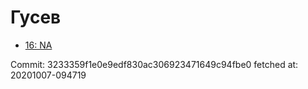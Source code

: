 # Гусев
- [16: NA](16.md)

Commit: 3233359f1e0e9edf830ac306923471649c94fbe0
 fetched at: 20201007-094719

